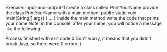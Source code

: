 Exercise: input-and-output-1
create a class called PrintYourName
provide the class PrintYourName with a main method:
public static void main(String[] args) { ... }
inside the main method write the code that prints your name
Note: in the console, after your name, you will notice a message like the following:

Process finished with exit code 0
Don't worry, it means that you didn't break Java, so there were 0 errors :)